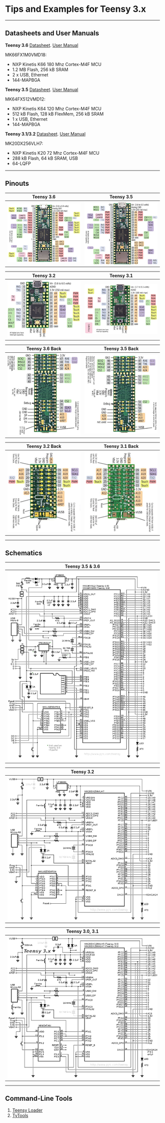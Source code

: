 # Tips and Examples for Teensy 3.x

---
## Datasheets and User Manuals

**Teensy 3.6** [Datasheet](https://www.pjrc.com/teensy/K66P144M180SF5V2.pdf). [User Manual](https://www.pjrc.com/teensy/K66P144M180SF5RMV2.pdf)

MK66FX1M0VMD18:
- NXP Kinetis K66 180 Mhz Cortex-M4F MCU
- 1.2 MB Flash, 256 kB SRAM
- 2 x USB, Ethernet
- 144-MAPBGA


**Teensy 3.5** [Datasheet](https://www.pjrc.com/teensy/K64P144M120SF5.pdf). [User Manual](https://www.pjrc.com/teensy/K64P144M120SF5RM.pdf)

MK64FX512VMD12:
- NXP Kinetis K64 120 Mhz Cortex-M4F MCU
- 512 kB Flash, 128 kB FlexMem, 256 kB SRAM
- 1 x USB, Ethernet
- 144-MAPBGA


**Teensy 3.1/3.2** [Datasheet](https://www.pjrc.com/teensy/K20P64M72SF1.pdf). [User Manual](https://www.pjrc.com/teensy/K20P64M72SF1RM.pdf)

MK20DX256VLH7:
- NXP Kinetis K20 72 Mhz Cortex-M4F MCU
- 288 kB Flash, 64 kB SRAM, USB
- 64-LQFP


---
## Pinouts

|**Teensy 3.6**                                           |**Teensy 3.5**                                          |
|:-------------------------------------------------------:|:------------------------------------------------------:|
|<img src="./Document/Pinouts_3.6.jpg" width="400"/>      |<img src="./Document/Pinouts_3.5.jpg" width="400"/>     |

|**Teensy 3.2**                                           |**Teensy 3.1**                                          |
|:-------------------------------------------------------:|:------------------------------------------------------:|
|<img src="./Document/Pinouts_3.2.jpg" width="400"/>      |<img src="./Document/Pinouts_3.1.jpg" width="400"/>     |

|**Teensy 3.6 Back**                                      |**Teensy 3.5 Back**                                     |
|:-------------------------------------------------------:|:------------------------------------------------------:|
|<img src="./Document/Pinouts_3.6_back.jpg" width="400"/> |<img src="./Document/Pinouts_3.5_back.jpg" width="400"/>|

|**Teensy 3.2 Back**                                      |**Teensy 3.1 Back**                                     |
|:-------------------------------------------------------:|:------------------------------------------------------:|
|<img src="./Document/Pinouts_3.2_back.jpg" width="400"/> |<img src="./Document/Pinouts_3.1_back.jpg" width="400"/>|

---

## Schematics

|**Teensy 3.5 & 3.6**                   |
|:-------------------------------------:|
|<img src="./Document/schematic36.png"/>|

|**Teensy 3.2**                         |
|:-------------------------------------:|
|<img src="./Document/schematic32.gif"/>|

|**Teensy 3.0, 3.1**                    |
|:-------------------------------------:|
|<img src="./Document/schematic3.gif"/> |


---

## Command-Line Tools

1. [Teensy Loader](https://github.com/PaulStoffregen/teensy_loader_cli)
2. [TyTools](http://neodd.com/tytools/)

